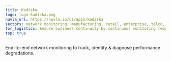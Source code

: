 ```yaml
---
title: Kadiska
logo: logo-kadiska.png
nuvla_url: https://nuvla.io/ui/apps/kadiska
sectors: network monitoring, manufacturing, retail, enterprise, telco, logistics &amp; shipping
for_logistics: Ensure business continuity by continuous monitoring remote services availability - e.g. inventory, scheduling, backups.
top: true
---
```


End-to-end network monitoring to track, identify &amp; diagnose performance degradations.
